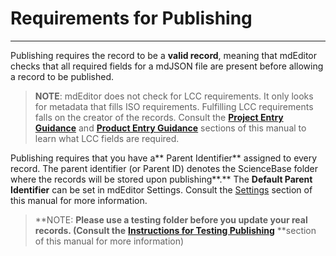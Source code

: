 # Requirements for Publishing

---

Publishing requires the record to be a **valid record**, meaning that mdEditor checks that all required fields for a mdJSON file are present before allowing a record to be published.

> **NOTE**: mdEditor does not check for LCC requirements. It only looks for metadata that fills ISO requirements. Fulfilling LCC requirements falls on the creator of the records. Consult the [**Project Entry Guidance**](/project-entry-guidance.md) and [**Product Entry Guidance**](/product-entry-guidance.md) sections of this manual to learn what LCC fields are required.

Publishing requires that you have a** Parent Identifier** assigned to every record. The parent identifier \(or Parent ID\) denotes the ScienceBase folder where the records will be stored upon publishing**.** The **Default Parent Identifier** can be set in mdEditor Settings. Consult the [Settings](/settings.md) section of this manual for more information.

> **NOTE: **Please use a testing folder before you update your real records. \(Consult the** **[**Instructions for Testing Publishing**](/publish/instructions-for-testing-publishing.md)** **section of this manual for more information\)



